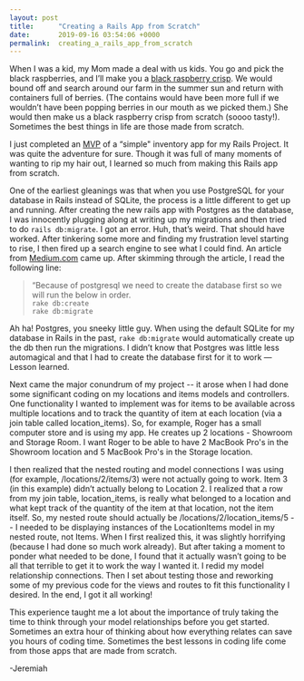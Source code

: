 ```yaml
---
layout: post
title:      "Creating a Rails App from Scratch"
date:       2019-09-16 03:54:06 +0000
permalink:  creating_a_rails_app_from_scratch
---
```




When I was a kid, my Mom made a deal with us kids.  You go and pick the black raspberries, and I’ll make you a [black raspberry crisp](https://www.smalltownlivingusa.com/recipe/homemade-black-raspberry-crisp/).  We would bound off and search around our farm in the summer sun and return with containers full of berries.  (The contains would have been more full if we wouldn’t have been popping berries in our mouth as we picked them.)  She would then make us a black raspberry crisp from scratch (soooo tasty!).  Sometimes the best things in life are those made from scratch.  

I just completed an [MVP](https://en.wikipedia.org/wiki/Minimum_viable_product) of a “simple" inventory app for my Rails Project.  It was quite the adventure for sure.  Though it was full of many moments of wanting to rip my hair out, I learned so much from making this Rails app from scratch.  

One of the earliest gleanings was that when you use PostgreSQL for your database in Rails instead of SQLite, the process is a little different to get up and running.  After creating the new rails app with Postgres as the database, I was innocently plugging along at writing up my migrations and then tried to do ``rails db:migrate``.  I got an error.  Huh, that’s weird.  That should have worked.  After tinkering some more and finding my frustration level starting to rise, I then fired up a search engine to see what I could find.  An article from [Medium.com](https://medium.com/@cindyk09/building-a-rails-app-from-scratch-with-postgresql-362e1fd0fb44) came up.  After skimming through the article, I read the following line: 

> “Because of postgresql we need to create the database first so we will run the below in order.  
> ``rake db:create``<br>
> ``rake db:migrate``

Ah ha!  Postgres, you sneeky little guy.  When using the default SQLite for my database in Rails in the past, `rake db:migrate` would automatically create up the db then run the migrations.  I didn’t know that Postgres was little less automagical and that I had to create the database first for it to work —  Lesson learned.  

Next came the major conundrum of my project -- it arose when I had done some significant coding on my locations and items models and controllers.  One functionality I wanted to implement was for items to be available across multiple locations and to track the quantity of item at each location (via a join table called location_items).  So, for example, Roger has a small computer store and is using my app.  He creates up 2 locations - Showroom and Storage Room.  I want Roger to be able to have 2 MacBook Pro's in the Showroom location and 5 MacBook Pro's in the Storage location.  

I then realized that the nested routing and model connections I was using (for example, /locations/2/items/3) were not actually going to work.  Item 3 (in this example) didn’t actually belong to Location 2.  I realized that a row from my join table, location_items, is really what belonged to a location and what kept track of the quantity of the item at that location, not the item itself.  So, my nested route should actually be /locations/2/location_items/5 -- I needed to be displaying instances of the LocationItems model in my nested route, not Items.  When I first realized this, it was slightly horrifying (because I had done so much work already).  But after taking a moment to ponder what needed to be done, I found that it actually wasn’t going to be all that terrible to get it to work the way I wanted it.  I redid my model relationship connections.  Then I set about testing those and reworking some of my previous code for the views and routes to fit this functionality I desired.  In the end, I got it all working!  

This experience taught me a lot about the importance of truly taking the time to think through your model relationships before you get started.  Sometimes an extra hour of thinking about how everything relates can save you hours of coding time.  Sometimes the best lessons in coding life come from those apps that are made from scratch.  

-Jeremiah
